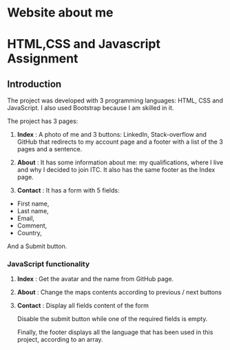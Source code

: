 # Website about me

# HTML,CSS and Javascript Assignment

## Introduction

The project was developed with 3 programming languages: HTML, CSS and JavaScript.
I also used Bootstrap because I am skilled in it.

The project has 3 pages: 

1. **Index** : A photo of me and 3 buttons: LinkedIn, Stack-overflow and GitHub that redirects to my account page and a footer with a list of the 3 pages and a sentence.

2. **About** : It has some information about me: my qualifications, where I live and why I decided to join ITC. It also has the same footer as the Index page. 

3. **Contact** : It has a form with 5 fields: 
- First name, 
- Last name, 
- Email, 
- Comment, 
- Country,

 And a Submit button.

### JavaScript functionality
1. **Index** : Get the avatar and the name from GitHub page.

2. **About** : Change the maps contents according to previous / next buttons

3. **Contact** : Display all fields content of the form 
   
    Disable the submit button while one of the required fields is empty.
    
    Finally, the footer displays all the language that has been used in this project, according to an array. 





